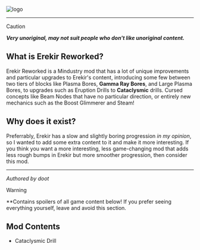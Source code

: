 ![logo](https://github.com/gh-doot/erekir-reworked/blob/2bb21cfe233c7c8abecdaddb1f24dc0b784da52c/githubrepository/pixil-frame-0%20(2).png)

---

> [!CAUTION]
> ***Very unoriginal, may not suit people who don't like unoriginal content.***

## What is Erekir Reworked?
Erekir Reworked is a Mindustry mod that has a lot of unique improvements and particular upgrades to Erekir's content, introducing some few between two tiers of blocks like Plasma Bores, **Gamma Ray Bores**, and Large Plasma Bores, to upgrades such as Eruption Drills to **Cataclysmic** drills. Cursed concepts like Beam Nodes that have no particular direction, or entirely new mechanics such as the Boost Glimmerer and Steam!

## Why does it exist?
Preferrably, Erekir has a slow and slightly boring progression *in my opinion*, so I wanted to add some extra content to it and make it more interesting. If you think you want a more interesting, less game-changing mod that adds less rough bumps in Erekir but more smoother progression, then consider this mod.

---

*Authored by doot*

> [!WARNING]
> **Contains spoilers of all game content below! If you prefer seeing everything yourself, leave and avoid this section.

## Mod Contents
- Cataclysmic Drill

